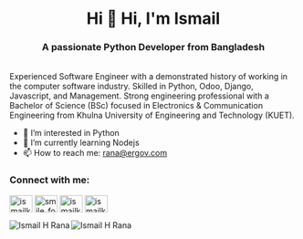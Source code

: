 <h1 align="center">Hi 👋 Hi, I'm Ismail</h1>
<h3 align="center">A passionate Python Developer from Bangladesh</h3>
<br />
Experienced Software Engineer with a demonstrated history of working in the computer software industry. Skilled in Python, Odoo, Django, Javascript, and Management. Strong engineering professional with a Bachelor of Science (BSc) focused in Electronics & Communication Engineering from Khulna University of Engineering and Technology (KUET).

<br />

- 👀 I’m interested in Python
- 🌱 I’m currently learning Nodejs
- 📫 How to reach me: rana@ergov.com

<h3 align="left">Connect with me:</h3>
<p align="left">
  <a href="https://linkedin.com/in/ismailkuet" target="blank"><img align="center" src="https://cdn.jsdelivr.net/npm/simple-icons@3.0.1/icons/linkedin.svg" alt="ismailkuet" height="30" width="40" /></a>
  <a href="https://www.codechef.com/users/smile_forever" target="blank"><img align="center" src="https://cdn.jsdelivr.net/npm/simple-icons@3.1.0/icons/codechef.svg" alt="smile_forever" height="30" width="40" /></a>
  <a href="https://www.hackerrank.com/ismailkuet" target="blank"><img align="center" src="https://cdn.jsdelivr.net/npm/simple-icons@3.0.1/icons/hackerrank.svg" alt="ismailkuet" height="30" width="40" /></a>
  <a href="https://twitter.com/ismailkuet" target="blank"><img align="center" src="https://cdn.jsdelivr.net/npm/simple-icons@3.0.1/icons/twitter.svg" alt="ismailkuet" height="30" width="40" /></a>
</p>

<p><img align="left" src="https://github-readme-stats.vercel.app/api/top-langs?username=ismail-h-rana&show_icons=true&locale=en&layout=compact" alt="Ismail H Rana" /> &nbsp; <img align="left" src="https://github-readme-stats.vercel.app/api?username=ismail-h-rana&show_icons=true&locale=en" alt="Ismail H Rana" /></p>
